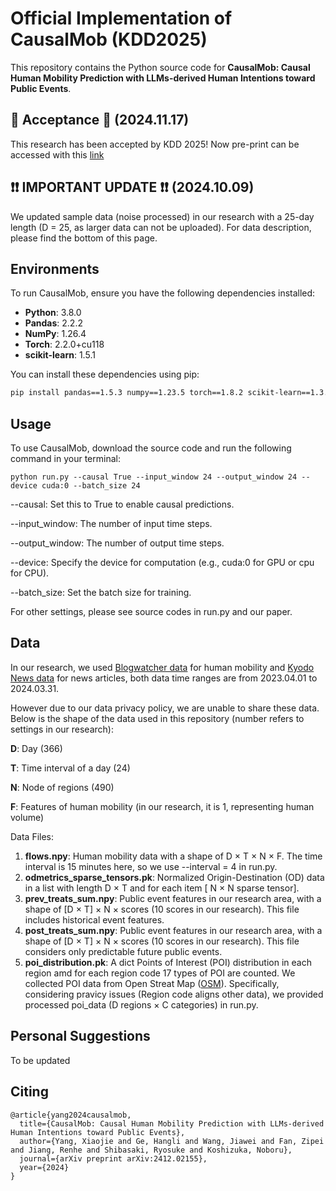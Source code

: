 # Official Implementation of CausalMob (KDD2025)

This repository contains the Python source code for **CausalMob: Causal Human Mobility Prediction with LLMs-derived Human Intentions toward Public Events**.

## 🎉 Acceptance 🎉 (2024.11.17)
This research has been accepted by KDD 2025! Now pre-print can be accessed with this [link](https://arxiv.org/abs/2412.02155)

## ❗❗ IMPORTANT UPDATE ❗❗ (2024.10.09)
We updated sample data (noise processed) in our research with a 25-day length (D = 25, as larger data can not be uploaded). For data description, please find the bottom of this page.

## Environments

To run CausalMob, ensure you have the following dependencies installed:

- **Python**: 3.8.0 
- **Pandas**: 2.2.2
- **NumPy**: 1.26.4
- **Torch**: 2.2.0+cu118
- **scikit-learn**: 1.5.1

You can install these dependencies using pip:

```sh
pip install pandas==1.5.3 numpy==1.23.5 torch==1.8.2 scikit-learn==1.3.0
```


## Usage

To use CausalMob, download the source code and run the following command in your terminal:

```
python run.py --causal True --input_window 24 --output_window 24 --device cuda:0 --batch_size 24
```

--causal: Set this to True to enable causal predictions.

--input_window: The number of input time steps.

--output_window: The number of output time steps.

--device: Specify the device for computation (e.g., cuda:0 for GPU or cpu for CPU).

--batch_size: Set the batch size for training.

For other settings, please see source codes in run.py and our paper.

## Data

In our research, we used [Blogwatcher data](https://www.blogwatcher.co.jp/) for human mobility and [Kyodo News data](https://english.kyodonews.net/) for news articles, both data time ranges are from 2023.04.01 to 2024.03.31.

However due to our data privacy policy, we are unable to share these data. Below is the shape of the data used in this repository (number refers to settings in our research):

**D**: Day (366)

**T**: Time interval of a day (24)

**N**: Node of regions (490)

**F**: Features of human mobility (in our research, it is 1, representing human volume)

Data Files:

1. **flows.npy**: Human mobility data with a shape of D × T × N × F. The time interval is 15 minutes here, so we use --interval = 4 in run.py.
2. **odmetrics_sparse_tensors.pk**: Normalized Origin-Destination (OD) data in a list with length D × T and for each item [ N × N sparse tensor].
3. **prev_treats_sum.npy**: Public event features in our research area, with a shape of [D × T] × N × scores (10 scores in our research). This file includes historical event features.
4. **post_treats_sum.npy**: Public event features in our research area, with a shape of [D × T] × N × scores (10 scores in our research). This file considers only predictable future public events.
5. **poi_distribution.pk**: A dict Points of Interest (POI) distribution in each region amd for each region code 17 types of POI are counted. We collected POI data from Open Streat Map ([OSM](https://www.openstreetmap.org/)). Specifically, considering pravicy issues (Region code aligns other data), we provided processed poi_data (D regions × C categories) in run.py.

## Personal Suggestions
To be updated

## Citing
```
@article{yang2024causalmob,
  title={CausalMob: Causal Human Mobility Prediction with LLMs-derived Human Intentions toward Public Events},
  author={Yang, Xiaojie and Ge, Hangli and Wang, Jiawei and Fan, Zipei and Jiang, Renhe and Shibasaki, Ryosuke and Koshizuka, Noboru},
  journal={arXiv preprint arXiv:2412.02155},
  year={2024}
}
```

